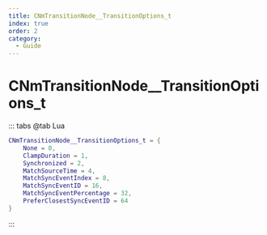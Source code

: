 ```yaml
---
title: CNmTransitionNode__TransitionOptions_t
index: true
order: 2
category:
  - Guide
---
```


# CNmTransitionNode__TransitionOptions_t
::: tabs
@tab Lua
```lua
CNmTransitionNode__TransitionOptions_t = {
    None = 0,
    ClampDuration = 1,
    Synchronized = 2,
    MatchSourceTime = 4,
    MatchSyncEventIndex = 8,
    MatchSyncEventID = 16,
    MatchSyncEventPercentage = 32,
    PreferClosestSyncEventID = 64
}
```
:::